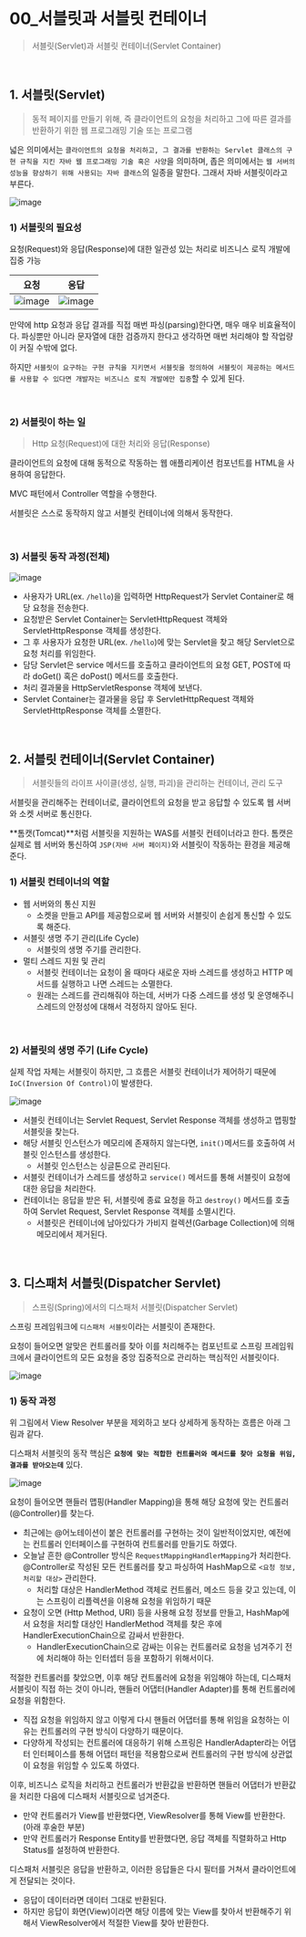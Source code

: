 # 00_서블릿과 서블릿 컨테이너

> 서블릿(Servlet)과 서블릿 컨테이너(Servlet Container)

<br>

## 1. 서블릿(Servlet)

> 동적 페이지를 만들기 위해, 즉 클라이언트의 요청을 처리하고 그에 따른 결과를 반환하기 위한 웹 프로그래밍 기술 또는 프로그램

넓은 의미에서는 `클라이언트의 요청을 처리하고, 그 결과를 반환하는 Servlet 클래스의 구현 규칙을 지킨 자바 웹 프로그래밍 기술 혹은 사양`을 의미하며, 좁은 의미에서는 `웹 서버의 성능을 향상하기 위해 사용되는 자바 클래스`의 일종을 말한다. 그래서 자바 서블릿이라고 부른다.

![image](https://github.com/siwon-park/Problem_Solving/assets/93081720/32ad206a-8978-49e5-a104-f28e8b54b9b0)

### 1) 서블릿의 필요성

요청(Request)와 응답(Response)에 대한 일관성 있는 처리로 비즈니스 로직 개발에 집중 가능

| 요청                                                         | 응답                                                         |
| ------------------------------------------------------------ | ------------------------------------------------------------ |
| ![image](https://github.com/siwon-park/Problem_Solving/assets/93081720/af524662-20ab-4d60-94e2-000ab90e6982) | ![image](https://github.com/siwon-park/Problem_Solving/assets/93081720/c6fdb6b4-3a10-4003-965a-685d4381ae47) |

만약에 http 요청과 응답 결과를 직접 매번 파싱(parsing)한다면, 매우 매우 비효율적이다. 파싱뿐만 아니라 문자열에 대한 검증까지 한다고 생각하면 매번 처리해야 할 작업량이 커질 수밖에 없다.

하지만 `서블릿이 요구하는 구현 규칙을 지키면서 서블릿을 정의하여 서블릿이 제공하는 메서드를 사용할 수 있다면 개발자는 비즈니스 로직 개발에만 집중`할 수 있게 된다.

<br>

### 2) 서블릿이 하는 일

> Http 요청(Request)에 대한 처리와 응답(Response)

클라이언트의 요청에 대해 동적으로 작동하는 웹 애플리케이션 컴포넌트를 HTML을 사용하여 응답한다.

MVC 패턴에서 Controller 역할을 수행한다.

서블릿은 스스로 동작하지 않고 서블릿 컨테이너에 의해서 동작한다.

<br>

### 3) 서블릿 동작 과정(전체)

![image](https://github.com/siwon-park/Problem_Solving/assets/93081720/197f9989-c6e8-4137-9747-7d920467d80a)

- 사용자가 URL(ex. `/hello`)을 입력하면 HttpRequest가 Servlet Container로 해당 요청을 전송한다.
- 요청받은 Servlet Container는 ServletHttpRequest 객체와 ServletHttpResponse 객체를 생성한다.
- 그 후 사용자가 요청한 URL(ex. `/hello`)에 맞는 Servlet을 찾고 해당 Servlet으로 요청 처리를 위임한다.
- 담당 Servlet은 service 메서드를 호출하고 클라이언트의 요청 GET, POST에 따라 doGet() 혹은 doPost() 메서드를 호출한다.
- 처리 결과물을 HttpServletResponse 객체에 보낸다.
- Servlet Container는 결과물을 응답 후 ServletHttpRequest 객체와 ServletHttpResponse 객체를 소멸한다.

<br>

## 2. 서블릿 컨테이너(Servlet Container)

> 서블릿들의 라이프 사이클(생성, 실행, 파괴)을 관리하는 컨테이너, 관리 도구

서블릿을 관리해주는 컨테이너로, 클라이언트의 요청을 받고 응답할 수 있도록 웹 서버와 소켓 서버로 통신한다.

**톰캣(Tomcat)**처럼 서블릿을 지원하는 WAS를 서블릿 컨테이너라고 한다. 톰캣은 실제로 웹 서버와 통신하여 `JSP(자바 서버 페이지)`와 서블릿이 작동하는 환경을 제공해준다.

### 1) 서블릿 컨테이너의 역할

- 웹 서버와의 통신 지원
  - 소켓을 만들고 API를 제공함으로써 웹 서버와 서블릿이 손쉽게 통신할 수 있도록 해준다.
- 서블릿 생명 주기 관리(Life Cycle)
  - 서블릿의 생명 주기를 관리한다.
- 멀티 스레드 지원 및 관리
  - 서블릿 컨테이너는 요청이 올 때마다 새로운 자바 스레드를 생성하고 HTTP 메서드를 실행하고 나면 스레드는 소멸한다. 
  - 원래는 스레드를 관리해줘야 하는데, 서버가 다중 스레드를 생성 및 운영해주니 스레드의 안정성에 대해서 걱정하지 않아도 된다.

<br>

### 2) 서블릿의 생명 주기 (Life Cycle)

실제 작업 자체는 서블릿이 하지만, 그 흐름은 서블릿 컨테이너가 제어하기 때문에 `IoC(Inversion Of Control)`이 발생한다.

![image](https://github.com/siwon-park/Problem_Solving/assets/93081720/8c07bc30-58ba-464a-87a2-7bffa4b0c2be)

- 서블릿 컨테이너는 Servlet Request, Servlet Response 객체를 생성하고 맵핑할 서블릿을 찾는다.
- 해당 서블릿 인스턴스가 메모리에 존재하지 않는다면, `init()`메서드를 호출하여 서블릿 인스턴스를 생성한다.
  - 서블릿 인스턴스는 싱글톤으로 관리된다.
- 서블릿 컨테이너가 스레드를 생성하고 `service()` 메서드를 통해 서블릿이 요청에 대한 응답을 처리한다.
- 컨테이너는 응답을 받은 뒤, 서블릿에 종료 요청을 하고 `destroy()` 메서드를 호출하여 Servlet Request, Servlet Response 객체를 소멸시킨다.
  - 서블릿은 컨테이너에 남아있다가 가비지 컬렉션(Garbage Collection)에 의해 메모리에서 제거된다.

<br>

## 3. 디스패처 서블릿(Dispatcher Servlet)

> 스프링(Spring)에서의 디스패처 서블릿(Dispatcher Servlet)

스프링 프레임워크에 `디스패처 서블릿`이라는 서블릿이 존재한다.

요청이 들어오면 알맞은 컨트롤러를 찾아 이를 처리해주는 컴포넌트로 스프링 프레임워크에서 클라이언트의 모든 요청을 중앙 집중적으로 관리하는 핵심적인 서블릿이다.

![image](https://github.com/siwon-park/Problem_Solving/assets/93081720/813aa799-6892-40ee-8bf5-209fc8cef7d0)

### 1) 동작 과정

위 그림에서 View Resolver 부분을 제외하고 보다 상세하게 동작하는 흐름은 아래 그림과 같다.

디스패처 서블릿의 동작 핵심은 **`요청에 맞는 적합한 컨트롤러와 메서드를 찾아 요청을 위임, 결과를 받아오는데`** 있다.

![image](https://github.com/siwon-park/Problem_Solving/assets/93081720/655873d0-b46b-4b7c-977b-cdf49ff03063)

요청이 들어오면 핸들러 맵핑(Handler Mapping)을 통해 해당 요청에 맞는 컨트롤러(@Controller)를 찾는다.

- 최근에는 @어노테이션이 붙은 컨트롤러를 구현하는 것이 일반적이었지만, 예전에는 컨트롤러 인터페이스를 구현하여 컨트롤러를 만들기도 하였다.
- 오늘날 흔한 @Controller 방식은 `RequestMappingHandlerMapping`가 처리한다. @Controller로 작성된 모든 컨트롤러를 찾고 파싱하여 HashMap으로 `<요청 정보, 처리할 대상>` 관리한다.
  - 처리할 대상은 HandlerMethod 객체로 컨트롤러, 메소드 등을 갖고 있는데, 이는 스프링이 리플렉션을 이용해 요청을 위임하기 때문
- 요청이 오면 (Http Method, URI) 등을 사용해 요청 정보를 만들고, HashMap에서 요청을 처리할 대상인 HandlerMethod 객체를 찾은 후에 HandlerExecutionChain으로 감싸서 반환한다.
  - HandlerExecutionChain으로 감싸는 이유는 컨트롤러로 요청을 넘겨주기 전에 처리해야 하는 인터셉터 등을 포함하기 위해서이다.



적절한 컨트롤러를 찾았으면, 이후 해당 컨트롤러에 요청을 위임해야 하는데, 디스패처 서블릿이 직접 하는 것이 아니라, 핸들러 어댑터(Handler Adapter)를 통해 컨트롤러에 요청을 위함한다.

- 직접 요청을 위임하지 않고 이렇게 다시 핸들러 어댑터를 통해 위임을 요청하는 이유는 컨트롤러의 구현 방식이 다양하기 때문이다.
- 다양하게 작성되는 컨트롤러에 대응하기 위해 스프링은 HandlerAdapter라는 어댑터 인터페이스를 통해 어댑터 패턴을 적용함으로써 컨트롤러의 구현 방식에 상관없이 요청을 위임할 수 있도록 하였다.



이후, 비즈니스 로직을 처리하고 컨트롤러가 반환값을 반환하면 핸들러 어댑터가 반환값을 처리한 다음에 디스패처 서블릿으로 넘겨준다.

- 만약 컨트롤러가 View를 반환했다면, ViewResolver를 통해 View를 반환한다. (아래 후술한 부분)
- 만약 컨트롤러가 Response Entity를 반환했다면, 응답 객체를 직렬화하고 Http Status를 설정하여 반환한다.



디스패처 서블릿은 응답을 반환하고, 이러한 응답들은 다시 필터를 거쳐서 클라이언트에게 전달되는 것이다.

- 응답이 데이터라면 데이터 그대로 반환된다.
- 하지만 응답이 화면(View)이라면 해당 이름에 맞는 View를 찾아서 반환해주기 위해서 ViewResolver에서 적절한 View를 찾아 반환한다.
